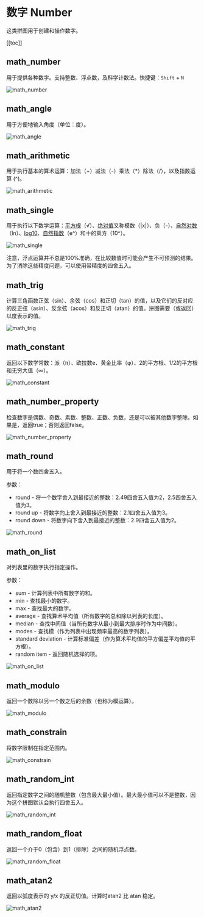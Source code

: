 # 数字 Number

这类拼图用于创建和操作数字。

[[toc]]

## math_number

用于提供各种数字。支持整数、浮点数，及科学计数法。快捷键：`Shift` + `N`

![math_number](/imgs/blocks/math_number.png)

## math_angle

用于方便地输入角度（单位：度）。

![math_angle](/imgs/blocks/math_angle.png)

## math_arithmetic

用于执行基本的算术运算：加法（+）减法（-）乘法（*）除法（/），以及指数运算 (^)。

![math_arithmetic](/imgs/blocks/math_arithmetic.png)

## math_single

用于执行以下数学运算：[平方根](https://baike.baidu.com/item/%E5%B9%B3%E6%96%B9%E6%A0%B9/79171?fr=aladdin)（√）、[绝对值](https://baike.baidu.com/item/%E7%BB%9D%E5%AF%B9%E5%80%BC)又称模数（|x|）、负（-）、[自然对数](https://baike.baidu.com/item/%E8%87%AA%E7%84%B6%E5%AF%B9%E6%95%B0/270475?fromtitle=LN)（ln）、[log10](https://baike.baidu.com/item/%E5%AF%B9%E6%95%B0%E5%87%BD%E6%95%B0)、[自然指数](https://baike.baidu.com/item/%E8%87%AA%E7%84%B6%E6%8C%87%E6%95%B0/1196326#viewPageContent)（e^）和十的乘方（10^）。

![math_single](/imgs/blocks/math_single.png)

注意，浮点运算并不总是100%准确，在比较数值时可能会产生不可预测的结果。为了消除这些精度问题，可以使用带精度的四舍五入。

## math_trig

计算三角函数正弦（sin）、余弦（cos）和正切（tan）的值，以及它们的反对应的反正弦（asin）、反余弦（acos）和反正切（atan）的值。拼图需要（或返回）以度表示的值。

![math_trig](/imgs/blocks/math_trig.png)

## math_constant

返回以下数学常数：派（π）、欧拉数e、黄金比率（φ）、2的平方根、1/2的平方根和无穷大值（∞）。

![math_constant](/imgs/blocks/math_constant.png)

## math_number_property

检查数字是偶数、奇数、素数、整数、正数、负数，还是可以被其他数字整除。如果是，返回true；否则返回false。

![math_number_property](/imgs/blocks/math_number_property.png)

## math_round

用于将一个数四舍五入。

参数：
- round - 将一个数字舍入到最接近的整数：2.49四舍五入值为2，2.5四舍五入值为3。
- round up - 将数字向上舍入到最接近的整数：2.1四舍五入值为3。 
- round down - 将数字向下舍入到最接近的整数：2.9四舍五入值为2。

![math_round](/imgs/blocks/math_round.png)

## math_on_list

对列表里的数字执行指定操作。

参数：
- sum - 计算列表中所有数字的和。
- min - 查找最小的数字。
- max - 查找最大的数字。
- average - 查找算术平均值（所有数字的总和除以列表的长度）。
- median - 查找中间值（当所有数字从最小到最大排序时作为中间数）。
- modes - 查找模（作为列表中出现频率最高的数字列表）。
- standard deviation - 计算标准偏差（作为算术平均值的平方偏差平均值的平方根）。
- random item - 返回随机选择的项。

![math_on_list](/imgs/blocks/math_on_list.png)

## math_modulo

返回一个数除以另一个数之后的余数（也称为模运算）。

![math_modulo](/imgs/blocks/math_modulo.png)

## math_constrain

将数字限制在指定范围内。

![math_constrain](/imgs/blocks/math_constrain.png)

## math_random_int

返回指定数字之间的随机整数（包含最大最小值）。最大最小值可以不是整数，因为这个拼图默认会执行四舍五入。

![math_random_int](/imgs/blocks/math_random_int.png)

## math_random_float

返回一个介于0（包含）到1（排除）之间的随机浮点数。

![math_random_float](/imgs/blocks/math_random_float.png)

## math_atan2

返回以弧度表示的 y/x 的反正切值。计算时atan2 比 atan 稳定。

![math_atan2](/imgs/blocks/math_atan2.png)
